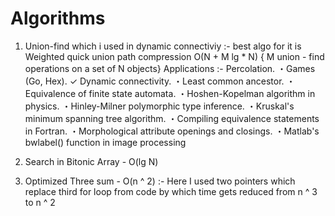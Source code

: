 # Algorithms

1) Union-find which i used in dynamic connectiviy :- best algo for it is Weighted quick union path compression 
                                                  O(N + M lg * N) { M union - find operations on a set of N objects}
Applications :- 
  Percolation.
・Games (Go, Hex).
✓ Dynamic connectivity.
・Least common ancestor.
・Equivalence of finite state automata.
・Hoshen-Kopelman algorithm in physics.
・Hinley-Milner polymorphic type inference.
・Kruskal's minimum spanning tree algorithm.
・Compiling equivalence statements in Fortran.
・Morphological attribute openings and closings.
・Matlab's bwlabel() function in image processing

2) Search in Bitonic Array - O(lg N)

3) Optimized Three sum - O(n ^ 2) :- Here I used two pointers which replace third for loop from code by which time gets reduced from n ^ 3 to n ^ 2
